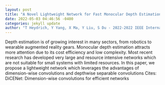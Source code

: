 ```yaml
--- 
layout: post 
title: "A Novel Lightweight Network for Fast Monocular Depth Estimation" 
date: 2022-05-03 04:46:56 -0400 
categories: jekyll update 
author: "T Heydrich, Y Yang, X Ma, Y Liu, S Du - 2022-2022 IEEE International Conference on , 2022" 
--- 
```

Depth estimation is of growing interest in many sectors, from robotics to wearable augmented reality gears. Monocular depth estimation attracts more attention due to its cost efficiency and low complexity. Most recent research has developed very large and resource intensive networks which are not suitable for small systems with limited resources. In this paper, we propose a lightweight network which leverages the advantages of dimension-wise convolutions and depthwise separable convolutions Cites: DiCENet: Dimension-wise convolutions for efficient networks